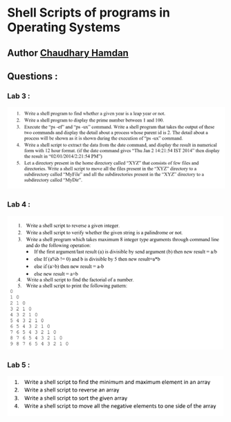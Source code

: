 # Shell Scripts of programs in Operating Systems
## Author <a href="https://chaudharyhamdan.me/">Chaudhary Hamdan </a><br>
## Questions : 
### Lab 3 :
<img src="https://github.com/hamdan-codes/shell-scripts/blob/main/1.PNG?raw=true" alt="Lab 1 Questions" width="600"><br>
### Lab 4 :
<img src="https://github.com/hamdan-codes/shell-scripts/blob/main/2.PNG?raw=true" alt="Lab 1 Questions" width="500"><br>
### Lab 5 :
<img src="https://github.com/hamdan-codes/shell-scripts/blob/main/3.PNG?raw=true" alt="Lab 1 Questions" width="500"><br>



